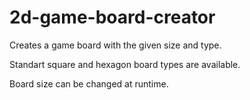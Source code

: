 # 2d-game-board-creator
Creates a game board with the given size and type.

Standart square and hexagon board types are available.

Board size can be changed at runtime.
